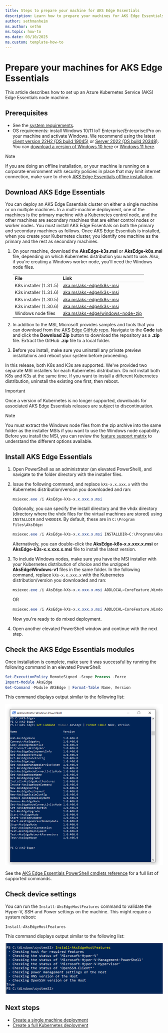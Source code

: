 ```yaml
---
title: Steps to prepare your machine for AKS Edge Essentials
description: Learn how to prepare your machines for AKS Edge Essentials clusters. 
author: sethmanheim
ms.author: sethm
ms.topic: how-to
ms.date: 03/10/2025
ms.custom: template-how-to
---
```


# Prepare your machines for AKS Edge Essentials

This article describes how to set up an Azure Kubernetes Service (AKS) Edge Essentials node machine.

## Prerequisites

- See the [system requirements](aks-edge-system-requirements.md).
- OS requirements: install Windows 10/11 IoT Enterprise/Enterprise/Pro on your machine and activate Windows. We recommend using the latest [client version 22H2 (OS build 19045)](/windows/release-health/release-information) or [Server 2022 (OS build 20348)](/windows/release-health/windows-server-release-info). You can [download a version of Windows 10 here](https://www.microsoft.com/software-download/windows10) or [Windows 11 here](https://www.microsoft.com/software-download/windows11).

> [!NOTE]
> If you are doing an offline installation, or your machine is running on a corporate environment with security policies in place that may limit internet connection, make sure to check [AKS Edge Essentials offline installation](aks-edge-howto-offline-install.md).

## Download AKS Edge Essentials

You can deploy an AKS Edge Essentials cluster on either a single machine or on multiple machines. In a multi-machine deployment, one of the machines is the primary machine with a Kubernetes control node, and the other machines are secondary machines that are either control nodes or worker nodes. You must install AKS Edge Essentials on both the primary and secondary machines as follows. Once AKS Edge Essentials is installed, when you create your Kubernetes cluster, you identify one machine as the primary and the rest as secondary machines.

1. On your machine, download the **AksEdge-k3s.msi** or **AksEdge-k8s.msi** file, depending on which Kubernetes distribution you want to use. Also, if you're creating a Windows worker node, you'll need the Windows node files.

   | File | Link |
   | ---- | ---- |
   | K8s installer (1.31.5) | [aka.ms/aks-edge/k8s-msi](https://aka.ms/aks-edge/k8s-msi)  |
   | K3s installer (1.31.6) | [aka.ms/aks-edge/k3s-msi](https://aka.ms/aks-edge/k3s-msi) |
   | K8s installer (1.30.5) | [aka.ms/aks-edge/k8s-msi](https://aka.ms/aks-edge/k8s-msi-1.30)  |
   | K3s installer (1.30.6) | [aka.ms/aks-edge/k3s-msi](https://aka.ms/aks-edge/k3s-msi-1.30) |
   | Windows node files | [aka.ms/aks-edge/windows-node-zip](https://aka.ms/aks-edge/windows-node-zip) |

1. In addition to the MSI, Microsoft provides samples and tools that you can download from the [AKS Edge GitHub repo](https://github.com/Azure/AKS-Edge). Navigate to the **Code** tab and click the **Download Zip** button to download the repository as a **.zip** file. Extract the GitHub **.zip** file to a local folder.
1. Before you install, make sure you uninstall any private preview installations and reboot your system before proceeding.

In this release, both K8s and K3s are supported. We've provided two separate MSI installers for each Kubernetes distribution. Do not install both K8s and K3s at the same time. If you want to install a different Kubernetes distribution, uninstall the existing one first, then reboot.

> [!IMPORTANT]
> Once a version of Kubernetes is no longer supported, downloads for associated AKS Edge Essentials releases are subject to discontinuation.

> [!NOTE]
> You must extract the Windows node files from the zip archive into the same folder as the installer MSIs if you want to use the Windows node capability.
Before you install the MSI, you can review the [feature support matrix](aks-edge-system-requirements.md#ga-feature-support-matrix) to understand the different options available.  

## Install AKS Edge Essentials

1. Open PowerShell as an administrator (an elevated PowerShell), and navigate to the folder directory with the installer files.
1. Issue the following command, and replace `kXs-x.x.xxx.x` with the Kubernetes distribution/version you downloaded and ran:

    ```powershell
    msiexec.exe /i AksEdge-kXs-x.x.xxx.x.msi
    ```

    Optionally, you can specify the install directory and the vhdx directory (directory where the vhdx files for the virtual machines are stored) using `INSTALLDIR` and `VHDXDIR`. By default, these are in `C:\Program Files\AksEdge`:

    ```powershell
    msiexec.exe /i AksEdge-kXs-x.x.xxx.x.msi INSTALLDIR=C:\Programs\AksEdge VHDXDIR=C:\vhdx
    ```

    Alternatively, you can double-click the **AksEdge-k8s-x.x.xxx.x.msi** or **AksEdge-k3s-x.x.xxx.x.msi** file to install the latest version.

1. To include Windows nodes, make sure you have the MSI installer with your Kubernetes distribution of choice and the unzipped **AksEdgeWindows-v1** files in the same folder. In the following command, replace `kXs-x.x.xxx.x` with the Kubernetes distribution/version you downloaded and ran:

    ```powershell
    msiexec.exe /i AksEdge-kXs-x.x.xxx.x.msi ADDLOCAL=CoreFeature,WindowsNodeFeature
    ```

    OR

    ```powershell
    msiexec.exe /i AksEdge-kXs-x.x.xxx.x.msi ADDLOCAL=CoreFeature,WindowsNodeFeature INSTALLDIR=C:\Programs\AksEdge VHDXDIR=C:\vhdx
    ```

    Now you're ready to do mixed deployment.

1. Open another elevated PowerShell window and continue with the next step.

## Check the AKS Edge Essentials modules

Once installation is complete, make sure it was successful by running the following command in an elevated PowerShell:

```powershell
Set-ExecutionPolicy RemoteSigned -Scope Process -Force
Import-Module AksEdge
Get-Command -Module AKSEdge | Format-Table Name, Version
```

This command displays output similar to the following list:

![Screenshot of installed PowerShell modules.](media/aks-edge/aks-edge-modules-installed.png)

See the [AKS Edge Essentials PowerShell cmdlets reference](./reference/aks-edge-ps/index.md) for a full list of supported commands.

## Check device settings

You can run the `Install-AksEdgeHostFeatures` command to validate the Hyper-V, SSH and Power settings on the machine. This might require a system reboot:

```powershell
Install-AksEdgeHostFeatures
```

This command displays output similar to the following list:

![Screenshot showing the checks that are done.](media/aks-edge/aks-edge-host-check.png)

## Next steps

- [Create a single machine deployment](aks-edge-howto-single-node-deployment.md)
- [Create a full Kubernetes deployment](aks-edge-howto-multi-node-deployment.md)
